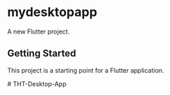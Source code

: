
# mydesktopapp

A new Flutter project.

## Getting Started

This project is a starting point for a Flutter application.

#   T H T - D e s k t o p - A p p 
 
 

